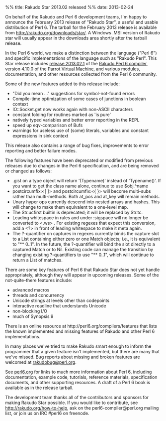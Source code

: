 %% title: Rakudo Star 2013.02 released
%% date: 2013-02-24

<p>On behalf of the Rakudo and Perl 6 development teams, I'm happy to announce the February 2013 release of "Rakudo Star", a useful and usable distribution of Perl 6.  The tarball for the  February 2013 release is available from <a href="http://rakudo.org/downloads/star/">http://rakudo.org/downloads/star/</a>.  A Windows .MSI version of Rakudo star will usually appear in the downloads area shortly after the tarball release.</p>

<p>In the Perl 6 world, we make a distinction between the language ("Perl 6") and specific implementations of the language such as "Rakudo Perl".  This Star release includes <a href="https://github.com/rakudo/rakudo/blob/nom/docs/announce/2013.02">release 2013.02.1</a> of the <a href="http://rakudo.org/">Rakudo Perl 6 compiler</a>, version 4.10.0 of the <a href="http://parrot.org/">Parrot Virtual Machine</a>, and various modules, documentation, and other resources collected from the Perl 6 community.</p>

<p>Some of the new features added to this release include:</p>

<ul>
<li>"Did you mean ..." suggestions for symbol-not-found errors</li>
<li>Compile-time optimization of some cases of junctions in boolean context</li>
<li>IO::Socket.get now works again with non-ASCII characters</li>
<li>constant folding for routines marked as 'is pure'</li>
<li>natively typed variables and better error reporting in the REPL</li>
<li>speed up eqv-comparison of Bufs</li>
<li>warnings for useless use of (some) literals, variables and constant expressions in sink context</li>
</ul>

<p>This release also contains a range of bug fixes, improvements to error reporting
and better failure modes. </p>

<p>The following features have been deprecated or modified from previous
releases due to changes in the Perl 6 specification, and are being removed
or changed as follows:</p>

<ul>
<li>.gist on a type object will return '(Typename)' instead of 'Typename()'.  If you want to get the class name alone, continue to use $obj.^name</li>
<li>postcircumfix:&lt;[ ]> and postcircumfix:&lt;{ }> will become multi-subs rather than multi-methods. Both at_pos and at_key will remain methods.</li>
<li>Unary hyper ops currently descend into nested arrays and hashes.  This will change to make them equivalent to a one-level map.</li>
<li>The Str.ucfirst builtin is deprecated; it will be replaced by Str.tc.</li>
<li>Leading whitespace in rules and under :sigspace will no longer be converted to &lt;.ws> .  For existing regexes that expect this conversion, add a &lt;?> in front of leading whitespace to make it meta again.</li>
<li>The ?-quantifier on captures in regexes currently binds the capture slot to a List containing either zero or one Match objects; i.e., it is equivalent to "** 0..1".  In the future, the ?-quantifier will bind the slot directly to a captured Match or to Nil.  Existing code can manage the transition by changing existing ?-quantifiers to use "** 0..1", which will continue to return a List of matches.</li>
</ul>

<p>There are some key features of Perl 6 that Rakudo Star does not
yet handle appropriately, although they will appear in upcoming
releases.  Some of the not-quite-there features include:</p>

<ul>
<li>advanced macros</li>
<li>threads and concurrency</li>
<li>Unicode strings at levels other than codepoints</li>
<li>interactive readline that understands Unicode</li>
<li>non-blocking I/O</li>
<li>much of Synopsis 9</li>
</ul>

<p>There is an online resource at http://perl6.org/compilers/features
that lists the known implemented and missing features of Rakudo
and other Perl 6 implementations.</p>

<p>In many places we've tried to make Rakudo smart enough to inform the
programmer that a given feature isn't implemented, but there are
many that we've missed.  Bug reports about missing and broken
features are welcomed at <a
href="mailto:rakudobug@perl.org">rakudobug@perl.org</a>.</p>

<p>See <a href="http://perl6.org/">perl6.org</a> for links to much more information about Perl 6, including documentation, example code, tutorials, reference materials, specification documents, and other supporting resources.  A draft of a Perl 6 book is available as <docs/UsingPerl6-draft.pdf> in the release tarball.</p>

<p>The development team thanks all of the contributors and sponsors for making Rakudo Star possible.  If you would like to contribute, see <a href="http://rakudo.org/how-to-help">http://rakudo.org/how-to-help</a>, ask on the perl6-compiler@perl.org mailing list, or join us on IRC #perl6 on freenode.</p>
